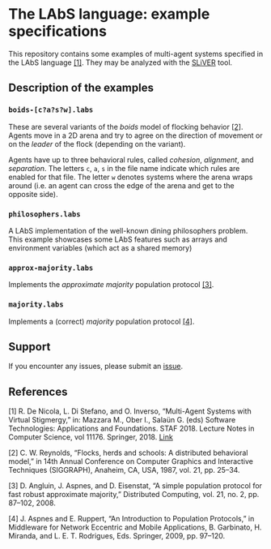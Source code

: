 
# The LAbS language: example specifications 

This repository contains some examples of multi-agent systems specified in the
LAbS language [[1]](#references). They may be analyzed with the
[SLiVER](https://github.com/labs-lang/sliver) tool.

## Description of the examples

### `boids-[c?a?s?w].labs`

These are several variants of the *boids* model of flocking behavior
[[2]](#references).
Agents move in a 2D arena and try to agree on the direction of movement or
on the *leader* of the flock (depending on the variant).

Agents have up to three behavioral rules, called *cohesion*, *alignment*, and
*separation*.
The letters `c`, `a`, `s` in the file name indicate which rules are enabled
for that file.
The letter `w` denotes systems where the arena wraps around (i.e. an agent can
cross the edge of the arena and get to the opposite side).

### `philosophers.labs`

A LAbS implementation of the well-known dining philosophers problem.
This example showcases some LAbS features such as arrays and environment
variables (which act as a shared memory) 

### `approx-majority.labs`

Implements the *approximate majority* population protocol [[3]](#references).

### `majority.labs`

Implements a (correct) *majority* population protocol [[4]](#references).

## Support

If you encounter any issues, please submit
an [issue](https://github.com/labs-lang/labs-examples/issues).

## References

[1] R. De Nicola, L. Di Stefano, and O. Inverso, “Multi-Agent Systems with Virtual Stigmergy,” in: Mazzara M., Ober I., Salaün G. (eds) Software Technologies: Applications and Foundations. STAF 2018. Lecture Notes in Computer Science, vol 11176. Springer, 2018. [Link](https://link.springer.com/chapter/10.1007%2F978-3-030-04771-9_26)

[2] C. W. Reynolds, “Flocks, herds and schools: A distributed behavioral model,” in 14th Annual Conference on Computer Graphics and                Interactive Techniques (SIGGRAPH), Anaheim, CA, USA, 1987, vol. 21, pp. 25–34.

[3] D. Angluin, J. Aspnes, and D. Eisenstat, “A simple population protocol for fast robust approximate majority,” Distributed Computing, vol. 21, no. 2, pp. 87–102, 2008.

[4] J. Aspnes and E. Ruppert, “An Introduction to Population Protocols,” in Middleware for Network Eccentric and Mobile Applications, B. Garbinato, H. Miranda, and L. E. T. Rodrigues, Eds. Springer, 2009, pp. 97–120.

